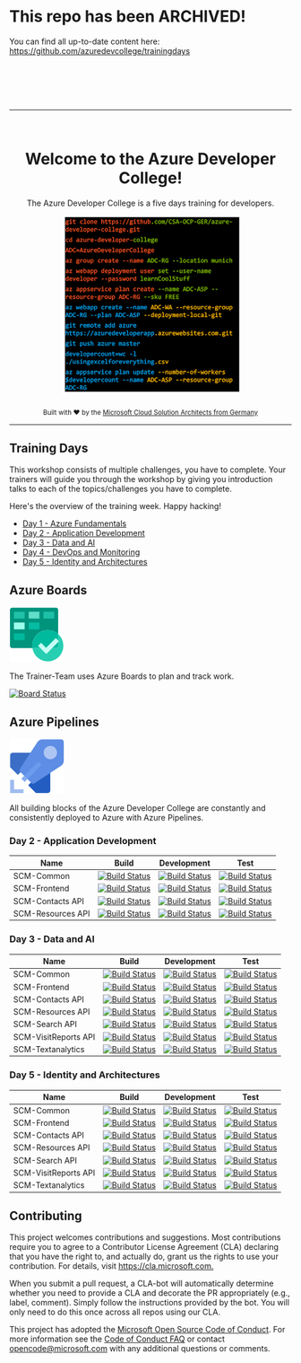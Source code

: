 # This repo has been ARCHIVED!

You can find all up-to-date content here: <https://github.com/azuredevcollege/trainingdays> 

<br>
<br>
<br>
<br>
<hr>
<br>
<div align="center">
  <h1>Welcome to the Azure Developer College!</h1>
  <p>The Azure Developer College is a five days training for developers.</p>
  
![ADC](./images/ADC_Back.png)

  <p>
    <sub>Built with ❤︎ by the
      <a href="https://github.com/CSA-OCP-GER">Microsoft Cloud Solution Architects from Germany</a>
    </sub>
  </p>

</div>

<hr>

## Training Days

This workshop consists of multiple challenges, you have to complete. Your trainers will guide you through the workshop by giving you introduction talks to each of the topics/challenges you have to complete.  

Here's the overview of the training week. Happy hacking!
  
- [Day 1 - Azure Fundamentals](day1/README.md)
- [Day 2 - Application Development ](day2/README.md)
- [Day 3 - Data and AI](day3/README.md)
- [Day 4 - DevOps and Monitoring](day4/README.md)
- [Day 5 - Identity and Architectures](day5/README.md)

## Azure Boards

![Azure Boards](./images/Azure&#32;Boards.svg)

The Trainer-Team uses Azure Boards to plan and track work.

[![Board Status](https://dev.azure.com/azuredevelopercollege/44837ab7-f1d6-4ea5-89fe-916ac85b622e/e338150a-37a4-406c-8200-3e7e0cb23fb1/_apis/work/boardbadge/a6f33584-09a9-442b-8e61-835a9f55f470?columnOptions=1)](https://dev.azure.com/azuredevelopercollege/44837ab7-f1d6-4ea5-89fe-916ac85b622e/_boards/board/t/e338150a-37a4-406c-8200-3e7e0cb23fb1/Microsoft.RequirementCategory/)

## Azure Pipelines

![Azure Pipelines](./images/Azure&#32;Pipelines.svg)

All building blocks of the Azure Developer College are constantly and consistently deployed to Azure with Azure Pipelines.

### Day 2 - Application Development

|Name|Build|Development|Test|
|----|-----|-----------|-------|
|SCM-Common|[![Build Status](https://dev.azure.com/azuredevelopercollege/College/_apis/build/status/Day2-SCM-Pipelines/Day2-CD-SCM-Common?branchName=master&stageName=Build)](https://dev.azure.com/azuredevelopercollege/College/_build/latest?definitionId=11&branchName=master)|[![Build Status](https://dev.azure.com/azuredevelopercollege/College/_apis/build/status/Day2-SCM-Pipelines/Day2-CD-SCM-Common?branchName=master&stageName=Development)](https://dev.azure.com/azuredevelopercollege/College/_build/latest?definitionId=11&branchName=master)|[![Build Status](https://dev.azure.com/azuredevelopercollege/College/_apis/build/status/Day2-SCM-Pipelines/Day2-CD-SCM-Common?branchName=master&stageName=Test)](https://dev.azure.com/azuredevelopercollege/College/_build/latest?definitionId=11&branchName=master)|
|SCM-Frontend|[![Build Status](https://dev.azure.com/azuredevelopercollege/College/_apis/build/status/Day2-SCM-Pipelines/Day2-CD-SCM-Frontend?branchName=master&stageName=Build)](https://dev.azure.com/azuredevelopercollege/College/_build/latest?definitionId=8&branchName=master)|[![Build Status](https://dev.azure.com/azuredevelopercollege/College/_apis/build/status/Day2-SCM-Pipelines/Day2-CD-SCM-Frontend?branchName=master&stageName=Development)](https://dev.azure.com/azuredevelopercollege/College/_build/latest?definitionId=8&branchName=master)|[![Build Status](https://dev.azure.com/azuredevelopercollege/College/_apis/build/status/Day2-SCM-Pipelines/Day2-CD-SCM-Frontend?branchName=master&stageName=Test)](https://dev.azure.com/azuredevelopercollege/College/_build/latest?definitionId=8&branchName=master)|
|SCM-Contacts API|[![Build Status](https://dev.azure.com/azuredevelopercollege/College/_apis/build/status/Day2-SCM-Pipelines/Day2-CD-SCM?branchName=master&stageName=Build)](https://dev.azure.com/azuredevelopercollege/College/_build/latest?definitionId=3&branchName=master)|[![Build Status](https://dev.azure.com/azuredevelopercollege/College/_apis/build/status/Day2-SCM-Pipelines/Day2-CD-SCM?branchName=master&stageName=Development)](https://dev.azure.com/azuredevelopercollege/College/_build/latest?definitionId=3&branchName=master)|[![Build Status](https://dev.azure.com/azuredevelopercollege/College/_apis/build/status/Day2-SCM-Pipelines/Day2-CD-SCM?branchName=master&stageName=Test)](https://dev.azure.com/azuredevelopercollege/College/_build/latest?definitionId=3&branchName=master)|
|SCM-Resources API|[![Build Status](https://dev.azure.com/azuredevelopercollege/College/_apis/build/status/Day2-SCM-Pipelines/Day2-CD-SCM-Resources?branchName=master&stageName=Build)](https://dev.azure.com/azuredevelopercollege/College/_build/latest?definitionId=4&branchName=master)|[![Build Status](https://dev.azure.com/azuredevelopercollege/College/_apis/build/status/Day2-SCM-Pipelines/Day2-CD-SCM-Resources?branchName=master&stageName=Development)](https://dev.azure.com/azuredevelopercollege/College/_build/latest?definitionId=4&branchName=master)|[![Build Status](https://dev.azure.com/azuredevelopercollege/College/_apis/build/status/Day2-SCM-Pipelines/Day2-CD-SCM-Resources?branchName=master&stageName=Development)](https://dev.azure.com/azuredevelopercollege/College/_build/latest?definitionId=4&branchName=master)|

### Day 3 - Data and AI

|Name|Build|Development|Test|
|----|-----|-----------|-------|
|SCM-Common|[![Build Status](https://dev.azure.com/azuredevelopercollege/College/_apis/build/status/Day3-SCM-Pipelines/Day3-CD-SCM-Common?branchName=master&stageName=Build)](https://dev.azure.com/azuredevelopercollege/College/_build/latest?definitionId=12&branchName=master)|[![Build Status](https://dev.azure.com/azuredevelopercollege/College/_apis/build/status/Day3-SCM-Pipelines/Day3-CD-SCM-Common?branchName=master&stageName=Development)](https://dev.azure.com/azuredevelopercollege/College/_build/latest?definitionId=12&branchName=master)|[![Build Status](https://dev.azure.com/azuredevelopercollege/College/_apis/build/status/Day3-SCM-Pipelines/Day3-CD-SCM-Common?branchName=master&stageName=Test)](https://dev.azure.com/azuredevelopercollege/College/_build/latest?definitionId=12&branchName=master)|
|SCM-Frontend|[![Build Status](https://dev.azure.com/azuredevelopercollege/College/_apis/build/status/Day3-SCM-Pipelines/Day3-CD-SCM-Frontend?branchName=master&stageName=Build)](https://dev.azure.com/azuredevelopercollege/College/_build/latest?definitionId=15&branchName=master)|[![Build Status](https://dev.azure.com/azuredevelopercollege/College/_apis/build/status/Day3-SCM-Pipelines/Day3-CD-SCM-Frontend?branchName=master&stageName=Development)](https://dev.azure.com/azuredevelopercollege/College/_build/latest?definitionId=15&branchName=master)|[![Build Status](https://dev.azure.com/azuredevelopercollege/College/_apis/build/status/Day3-SCM-Pipelines/Day3-CD-SCM-Frontend?branchName=master&stageName=Test)](https://dev.azure.com/azuredevelopercollege/College/_build/latest?definitionId=15&branchName=master)|
|SCM-Contacts API|[![Build Status](https://dev.azure.com/azuredevelopercollege/College/_apis/build/status/Day3-SCM-Pipelines/Day3-CD-SCM-Api?branchName=master&stageName=Build)](https://dev.azure.com/azuredevelopercollege/College/_build/latest?definitionId=13&branchName=master)|[![Build Status](https://dev.azure.com/azuredevelopercollege/College/_apis/build/status/Day3-SCM-Pipelines/Day3-CD-SCM-Api?branchName=master&stageName=Development)](https://dev.azure.com/azuredevelopercollege/College/_build/latest?definitionId=13&branchName=master)|[![Build Status](https://dev.azure.com/azuredevelopercollege/College/_apis/build/status/Day3-SCM-Pipelines/Day3-CD-SCM-Api?branchName=master&stageName=Test)](https://dev.azure.com/azuredevelopercollege/College/_build/latest?definitionId=13&branchName=master)|
|SCM-Resources API|[![Build Status](https://dev.azure.com/azuredevelopercollege/College/_apis/build/status/Day3-SCM-Pipelines/Day3-CD-SCM-Resources?branchName=master&stageName=Build)](https://dev.azure.com/azuredevelopercollege/College/_build/latest?definitionId=14&branchName=master)|[![Build Status](https://dev.azure.com/azuredevelopercollege/College/_apis/build/status/Day3-SCM-Pipelines/Day3-CD-SCM-Resources?branchName=master&stageName=Development)](https://dev.azure.com/azuredevelopercollege/College/_build/latest?definitionId=14&branchName=master)|[![Build Status](https://dev.azure.com/azuredevelopercollege/College/_apis/build/status/Day3-SCM-Pipelines/Day3-CD-SCM-Resources?branchName=master&stageName=Test)](https://dev.azure.com/azuredevelopercollege/College/_build/latest?definitionId=14&branchName=master)|
|SCM-Search API|[![Build Status](https://dev.azure.com/azuredevelopercollege/College/_apis/build/status/Day3-SCM-Pipelines/Day3-CD-SCM-Search?branchName=master&stageName=Build)](https://dev.azure.com/azuredevelopercollege/College/_build/latest?definitionId=18&branchName=master)|[![Build Status](https://dev.azure.com/azuredevelopercollege/College/_apis/build/status/Day3-SCM-Pipelines/Day3-CD-SCM-Search?branchName=master&stageName=Development)](https://dev.azure.com/azuredevelopercollege/College/_build/latest?definitionId=18&branchName=master)|[![Build Status](https://dev.azure.com/azuredevelopercollege/College/_apis/build/status/Day3-SCM-Pipelines/Day3-CD-SCM-Search?branchName=master&stageName=Test)](https://dev.azure.com/azuredevelopercollege/College/_build/latest?definitionId=18&branchName=master)|
|SCM-VisitReports API|[![Build Status](https://dev.azure.com/azuredevelopercollege/College/_apis/build/status/Day3-SCM-Pipelines/Day3-CD-SCM-Visitreports?branchName=master&stageName=Build)](https://dev.azure.com/azuredevelopercollege/College/_build/latest?definitionId=19&branchName=master)|[![Build Status](https://dev.azure.com/azuredevelopercollege/College/_apis/build/status/Day3-SCM-Pipelines/Day3-CD-SCM-Visitreports?branchName=master&stageName=Development)](https://dev.azure.com/azuredevelopercollege/College/_build/latest?definitionId=19&branchName=master)|[![Build Status](https://dev.azure.com/azuredevelopercollege/College/_apis/build/status/Day3-SCM-Pipelines/Day3-CD-SCM-Visitreports?branchName=master&stageName=Test)](https://dev.azure.com/azuredevelopercollege/College/_build/latest?definitionId=19&branchName=master)|
|SCM-Textanalytics|[![Build Status](https://dev.azure.com/azuredevelopercollege/College/_apis/build/status/Day3-SCM-Pipelines/Day3-CD-SCM-Textanalytics?branchName=master&stageName=Build)](https://dev.azure.com/azuredevelopercollege/College/_build/latest?definitionId=21&branchName=master)|[![Build Status](https://dev.azure.com/azuredevelopercollege/College/_apis/build/status/Day3-SCM-Pipelines/Day3-CD-SCM-Textanalytics?branchName=master&stageName=Development)](https://dev.azure.com/azuredevelopercollege/College/_build/latest?definitionId=21&branchName=master)|[![Build Status](https://dev.azure.com/azuredevelopercollege/College/_apis/build/status/Day3-SCM-Pipelines/Day3-CD-SCM-Textanalytics?branchName=master&stageName=Test)](https://dev.azure.com/azuredevelopercollege/College/_build/latest?definitionId=21&branchName=master)|

### Day 5 - Identity and Architectures

|Name|Build|Development|Test|
|----|-----|-----------|-------|
|SCM-Common|[![Build Status](https://dev.azure.com/azuredevelopercollege/College/_apis/build/status/Day5-SCM-Pipelines/Day5-CD-SCM-Common?branchName=master&stageName=Build)](https://dev.azure.com/azuredevelopercollege/College/_build/latest?definitionId=27&branchName=master)|[![Build Status](https://dev.azure.com/azuredevelopercollege/College/_apis/build/status/Day5-SCM-Pipelines/Day5-CD-SCM-Common?branchName=master&stageName=Development)](https://dev.azure.com/azuredevelopercollege/College/_build/latest?definitionId=27&branchName=master)|[![Build Status](https://dev.azure.com/azuredevelopercollege/College/_apis/build/status/Day5-SCM-Pipelines/Day5-CD-SCM-Common?branchName=master&stageName=Development)](https://dev.azure.com/azuredevelopercollege/College/_build/latest?definitionId=27&branchName=master)|
|SCM-Frontend|[![Build Status](https://dev.azure.com/azuredevelopercollege/College/_apis/build/status/Day5-SCM-Pipelines/Day5-CD-SCM-Frontend?branchName=master&stageName=Build)](https://dev.azure.com/azuredevelopercollege/College/_build/latest?definitionId=31&branchName=master)|[![Build Status](https://dev.azure.com/azuredevelopercollege/College/_apis/build/status/Day5-SCM-Pipelines/Day5-CD-SCM-Frontend?branchName=master&stageName=Development)](https://dev.azure.com/azuredevelopercollege/College/_build/latest?definitionId=31&branchName=master)|[![Build Status](https://dev.azure.com/azuredevelopercollege/College/_apis/build/status/Day5-SCM-Pipelines/Day5-CD-SCM-Frontend?branchName=master&stageName=Development)](https://dev.azure.com/azuredevelopercollege/College/_build/latest?definitionId=31&branchName=master)|
|SCM-Contacts API|[![Build Status](https://dev.azure.com/azuredevelopercollege/College/_apis/build/status/Day5-SCM-Pipelines/Day5-CD-SCM-Api?branchName=master&stageName=Build)](https://dev.azure.com/azuredevelopercollege/College/_build/latest?definitionId=28&branchName=master)|[![Build Status](https://dev.azure.com/azuredevelopercollege/College/_apis/build/status/Day5-SCM-Pipelines/Day5-CD-SCM-Api?branchName=master&stageName=Development)](https://dev.azure.com/azuredevelopercollege/College/_build/latest?definitionId=28&branchName=master)|[![Build Status](https://dev.azure.com/azuredevelopercollege/College/_apis/build/status/Day5-SCM-Pipelines/Day5-CD-SCM-Api?branchName=master&stageName=Test)](https://dev.azure.com/azuredevelopercollege/College/_build/latest?definitionId=28&branchName=master)|
|SCM-Resources API|[![Build Status](https://dev.azure.com/azuredevelopercollege/College/_apis/build/status/Day5-SCM-Pipelines/Day5-CD-SCM-Resources?branchName=master&stageName=Build)](https://dev.azure.com/azuredevelopercollege/College/_build/latest?definitionId=29&branchName=master)|[![Build Status](https://dev.azure.com/azuredevelopercollege/College/_apis/build/status/Day5-SCM-Pipelines/Day5-CD-SCM-Resources?branchName=master&stageName=Development)](https://dev.azure.com/azuredevelopercollege/College/_build/latest?definitionId=29&branchName=master)|[![Build Status](https://dev.azure.com/azuredevelopercollege/College/_apis/build/status/Day5-SCM-Pipelines/Day5-CD-SCM-Resources?branchName=master&stageName=Test)](https://dev.azure.com/azuredevelopercollege/College/_build/latest?definitionId=29&branchName=master)|
|SCM-Search API|[![Build Status](https://dev.azure.com/azuredevelopercollege/College/_apis/build/status/Day5-SCM-Pipelines/Day5-CD-SCM-Search?branchName=master&stageName=Build)](https://dev.azure.com/azuredevelopercollege/College/_build/latest?definitionId=30&branchName=master)|[![Build Status](https://dev.azure.com/azuredevelopercollege/College/_apis/build/status/Day5-SCM-Pipelines/Day5-CD-SCM-Search?branchName=master&stageName=Development)](https://dev.azure.com/azuredevelopercollege/College/_build/latest?definitionId=30&branchName=master)|[![Build Status](https://dev.azure.com/azuredevelopercollege/College/_apis/build/status/Day5-SCM-Pipelines/Day5-CD-SCM-Search?branchName=master&stageName=Test)](https://dev.azure.com/azuredevelopercollege/College/_build/latest?definitionId=30&branchName=master)|
|SCM-VisitReports API|[![Build Status](https://dev.azure.com/azuredevelopercollege/College/_apis/build/status/Day5-SCM-Pipelines/Day5-CD-SCM-Visitreports?branchName=master&stageName=Build)](https://dev.azure.com/azuredevelopercollege/College/_build/latest?definitionId=33&branchName=master)|[![Build Status](https://dev.azure.com/azuredevelopercollege/College/_apis/build/status/Day5-SCM-Pipelines/Day5-CD-SCM-Visitreports?branchName=master&stageName=Development)](https://dev.azure.com/azuredevelopercollege/College/_build/latest?definitionId=33&branchName=master)|[![Build Status](https://dev.azure.com/azuredevelopercollege/College/_apis/build/status/Day5-SCM-Pipelines/Day5-CD-SCM-Visitreports?branchName=master&stageName=Test)](https://dev.azure.com/azuredevelopercollege/College/_build/latest?definitionId=33&branchName=master)|
|SCM-Textanalytics|[![Build Status](https://dev.azure.com/azuredevelopercollege/College/_apis/build/status/Day5-SCM-Pipelines/Day5-CD-SCM-Textanalytics?branchName=master&stageName=Build)](https://dev.azure.com/azuredevelopercollege/College/_build/latest?definitionId=32&branchName=master)|[![Build Status](https://dev.azure.com/azuredevelopercollege/College/_apis/build/status/Day5-SCM-Pipelines/Day5-CD-SCM-Textanalytics?branchName=master&stageName=Development)](https://dev.azure.com/azuredevelopercollege/College/_build/latest?definitionId=32&branchName=master)|[![Build Status](https://dev.azure.com/azuredevelopercollege/College/_apis/build/status/Day5-SCM-Pipelines/Day5-CD-SCM-Textanalytics?branchName=master&stageName=Test)](https://dev.azure.com/azuredevelopercollege/College/_build/latest?definitionId=32&branchName=master)|

## Contributing ##

This project welcomes contributions and suggestions.  Most contributions require you to agree to a
Contributor License Agreement (CLA) declaring that you have the right to, and actually do, grant us
the rights to use your contribution. For details, visit <https://cla.microsoft.com.>

When you submit a pull request, a CLA-bot will automatically determine whether you need to provide
a CLA and decorate the PR appropriately (e.g., label, comment). Simply follow the instructions
provided by the bot. You will only need to do this once across all repos using our CLA.

This project has adopted the [Microsoft Open Source Code of Conduct](https://opensource.microsoft.com/codeofconduct/).
For more information see the [Code of Conduct FAQ](https://opensource.microsoft.com/codeofconduct/faq/) or
contact [opencode@microsoft.com](mailto:opencode@microsoft.com) with any additional questions or comments.

